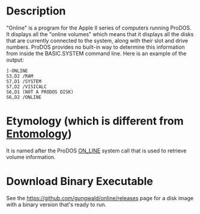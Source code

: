 # Description
"Online" is a program for the Apple II series of computers running ProDOS. It displays all the "online volumes" which means that it displays all the disks that are currently connected to the system, along with their slot and drive numbers. ProDOS provides no built-in way to determine this information from inside the BASIC.SYSTEM command line. Here is an example of the output:

    ]-ONLINE
    S3,D2 /RAM
    S7,D1 /SYSTEM
    S7,D2 /VISICALC
    S6,D1 (NOT A PRODOS DISK)
    S6,D2 /ONLINE

# Etymology (which is different from [Entomology](https://en.wikipedia.org/wiki/Entomology))
It is named after the ProDOS [ON_LINE](http://www.easy68k.com/paulrsm/6502/PDOS8TRM.HTM#4.4.6) system call that is used to retrieve volume information.

# Download Binary Executable
See the https://github.com/gungwald/online/releases page for a disk image with a binary version that's ready to run.
